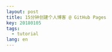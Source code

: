 ```yaml
---
layout: post
title: 15分钟创建个人博客 @ GitHub Pages
key: 20180105
tags:
  - tutorial
lang: en
---
```



<!--stackedit_data:
eyJoaXN0b3J5IjpbLTEwMjU4MTI2N119
-->